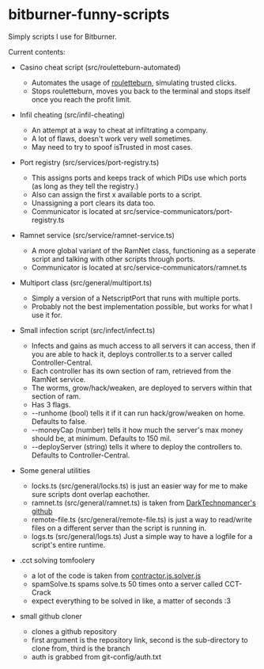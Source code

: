 # bitburner-funny-scripts

Simply scripts I use for Bitburner.

Current contents:

- Casino cheat script (src/rouletteburn-automated)
    - Automates the usage of [rouletteburn](https://github.com/paulcdejean/rouletteburn), simulating trusted clicks.
    - Stops rouletteburn, moves you back to the terminal and stops itself once you reach the profit limit.

- Infil cheating (src/infil-cheating)
    - An attempt at a way to cheat at infiltrating a company.
    - A lot of flaws, doesn't work very well sometimes.
    - May need to try to spoof isTrusted in most cases.

- Port registry (src/services/port-registry.ts)
    - This assigns ports and keeps track of which PIDs use which ports (as long as they tell the registry.)
    - Also can assign the first x available ports to a script.
    - Unassigning a port clears its data too.
    - Communicator is located at src/service-communicators/port-registry.ts

- Ramnet service (src/service/ramnet-service.ts)
    - A more global variant of the RamNet class, functioning as a seperate script and talking with other scripts through ports.
    - Communicator is located at src/service-communicators/ramnet.ts

- Multiport class (src/general/multiport.ts)
    - Simply a version of a NetscriptPort that runs with multiple ports.
    - Probably not the best implementation possible, but works for what I use it for.

- Small infection script (src/infect/infect.ts)
    - Infects and gains as much access to all servers it can access, then if you are able to hack it, deploys controller.ts to a server called Controller-Central.
    - Each controller has its own section of ram, retrieved from the RamNet service.
    - The worms, grow/hack/weaken, are deployed to servers within that section of ram.
    - Has 3 flags.
    - --runhome (bool) tells it if it can run hack/grow/weaken on home. Defaults to false.
    - --moneyCap (number) tells it how much the server's max money should be, at minimum. Defaults to 150 mil.
    - --deployServer (string) tells it where to deploy the controllers to. Defaults to Controller-Central.

- Some general utilities
    - locks.ts (src/general/locks.ts) is just an easier way for me to make sure scripts dont overlap eachother.
    - ramnet.ts (src/general/ramnet.ts) is taken from [DarkTechnomancer's github](https://github.com/DarkTechnomancer/darktechnomancer.github.io)
    - remote-file.ts (src/general/remote-file.ts) is just a way to read/write files on a different server than the script is running in.
    - logs.ts (src/general/logs.ts) Just a simple way to have a logfile for a script's entire runtime.

- .cct solving tomfoolery
    - a lot of the code is taken from [contractor.js.solver.js](https://github.com/alainbryden/bitburner-scripts/blob/main/Tasks/contractor.js.solver.js)
    - spamSolve.ts spams solve.ts 50 times onto a server called CCT-Crack
    - expect everything to be solved in like, a matter of seconds :3

- small github cloner
    - clones a github repository
    - first argument is the repository link, second is the sub-directory to clone from, third is the branch
    - auth is grabbed from git-config/auth.txt
